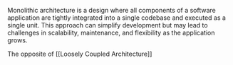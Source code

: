 Monolithic architecture is a design where all components of a software application are tightly integrated into a single codebase and executed as a single unit. This approach can simplify development but may lead to challenges in scalability, maintenance, and flexibility as the application grows.

The opposite of [[Loosely Coupled Architecture]]